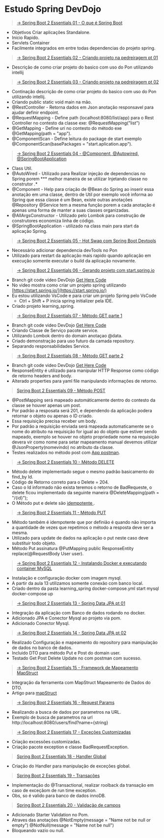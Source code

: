 # Estudo Spring DevDojo

> [-> Spring Boot 2 Essentials 01 - O que é Spring Boot](https://youtu.be/aspWYs8lp48https:/)

* Objetivos Criar aplicações Standalone.
* Inicio Rapido.
* Servlets Container
* Facilmente integrados em entre todas dependencias do projeto spring.

> [-> Spring Boot 2 Essentials 02 - Criando projeto na pedreiragem pt 01](https://youtu.be/w8I7jWfUFLghttps:/)

* Descrição de como criar projeto do basico com uso do Pon utilizando intellij

> [-> Spring Boot 2 Essentials 03 - Criando projeto na pedreiragem pt 02](https://youtu.be/szrqiHLbUq0https:/)

* Continação descrição de como criar projeto do basico com uso do Pon utilizando intellij.
* Criando public static void main na mão.
* @RestController - Retorna dados em Json anotação responsavel para ajudar definir endpoint.
* @RequestMapping - Define path (localhost:8080/list/app) para o Rest Controller  no contesto da classe exe: @RequestMapping("list")
* @GetMapping - Define uri no contesto do método exe @GetMapping(path = "app").
* @ComponentScan - Define leitura do package de start exemplo @ComponentScan(basePackages = "start.aplication.app").

> [-> Spring Boot 2 Essentials 04 - @Component, @Autowired, @SpringBootApplication](https://www.youtube.com/watch?v=4sndRmKpMYI&list=PL62G310vn6nFBIxp6ZwGnm8xMcGE3VA5H&index=5)

* Class Util.
* @AutoWired - Utilizado para Realizar injeção de dependencias no Spring porem *** melhor maneira de se utilizar Injetando classe no construtor *.**
* @Component - Help para criação de @Bean do Spring ao inserir essa anotação em uma classe, dentro de Util por exemplo você informa ao Spring que essa classe é um Bean, existe outras anotações @Repository @Service tem a mesma função porem a cada anotação é apenas uma forma de manter a suas classes organizadas.
* @AllArgsConstructor - Utilizado pelo Lombok para construção de construtores economiza linha de código.
* @SpringBootApplication - utilizado na class main para start da aplicação Spring.

> [-> Spring Boot 2 Essentials 05 - Hot Swap com Spring Boot Devtools](https://www.youtube.com/watch?v=8W8t2yh8CD4&list=PL62G310vn6nFBIxp6ZwGnm8xMcGE3VA5H&index=6)

* Necessário adicionar dependencia devTools no Pon
* Utilizado para restart da aplicação mais rapido quando aplicação em execução somente executar o build da aplicação novamente.

> [-> Spring Boot 2 Essentials 06 - Gerando projeto com start.spring.io](https://www.youtube.com/watch?v=sZGw-evH0OE&list=PL62G310vn6nFBIxp6ZwGnm8xMcGE3VA5H&index=7)

* Branch git code video DevDojo [Get Here Code](https://github.com/devdojobr/springboot2-essentials/tree/video06)
* No video mostra como criar um projeto spring utilizando [https://start.spring.io/](https://start.spring.io/)
* Eu estou utilizando VsCode e para criar um projeto Spring pelo VsCode
  * Ctrl + Shift + P inicia spring initializer pela IDE.
* Criado projeto learning_spring.

> [-> Spring Boot 2 Essentials 07 - Método GET parte 1](https://www.youtube.com/watch?v=ChstGsjYly0&list=PL62G310vn6nFBIxp6ZwGnm8xMcGE3VA5H&index=8)

* Branch git code video DevDojo [Get Here Code](https://github.com/devdojobr/springboot2-essentials/tree/video07)
* Criando Classe de Serviço pacote service.
* Utilizando Lombok dentro do domain anotaçao @data.
* Criado demonstração para uso futuro da camada repository.
* Separando responsabilidades Service.

> [-> Spring Boot 2 Essentials 08 - Método GET parte 2](https://youtu.be/6ykxjpFrnJE)

* Branch git code video DevDojo [Get Here Code](https://github.com/devdojobr/springboot2-essentials/tree/video08)
* ResponseEntity é utilizado para manipular HTTP Response como código de retorno headers and body.
* Alterado properties para yaml file manipulando informações de retorno.

> [Spring Boot 2 Essentials 09 - Método POST](https://youtu.be/Mqw16-koH-8)

* @PostMapping será mapeado automáticamente dentro do contesto da classe se houver apenas um post.
* Por padrão a resposata será 201, e dependendo da aplicação podera retornar o objeto ou apenas o ID criado.
* Essa requisição precisa receber um body.
* Por padrão a requisição enviada será mapeada automaticamente se o nome do atributo na requisição for igual ao do objeto que estiver sendo mapeado, exemplo se houver no objeto propriedade nome na requisição devera vir como nome para setar mapeamento manual devemos utilizar @JsonProperty(nomevindo) no atributo da classe.
* Testes realizados no método post com [App postman](https://www.postman.com/).

> [ -> Spring Boot 2 Essentials 10 - Método DELETE
](https://youtu.be/yHHV_sr_gsI)
* Método delete implementado segue o mesmo padrão basicamento do find_by Id.
* Código de Retorno correto para o Delete = 204.
* Caso o Id informado não exista teremos o retorno de BadRequeste, o delete ficou implementado da seguinte maneira  @DeleteMapping(path = "/{id}");
* O Método put e delete são [idempotente ](https://www.infoq.com/br/news/2013/05/idempotent/).

> [-> Spring Boot 2 Essentials 11 - Método PUT
](https://youtu.be/aJ43SfY8QKs)
* Método também é idempotente que por definião é quando não importa a quantidade de vezes que repetimos o método a resposta deve ser a mesma.
* Utilizado para update de dados na aplicação o put neste caso deve substituir todo objeto.
* Método Put assinatura  @PutMapping public ResponseEntity<Void> replace(@RequestBody User user).

> [-> Spring Boot 2 Essentials 12 - Instalando Docker e executando container MySQL
](https://youtu.be/ZPUC3wZgDoA)
* Instalação e configuração docker com imagem mysql.
* A partir da aula 13 utilizamos somente conexão com banco local.
* Criado dentro da pasta learning_spring docker-compose.yml start mysql docker-compose up

> [-> Spring Boot 2 Essentials 13 - Spring Data JPA pt 01
](https://youtu.be/npW5nkMQ6Vs)
* Integração da aplicação com Banco de dados rodando no docker.
* Adicionado JPA e Conector Mysql ao projeto via pom.
* Adicionado Conector Mysql.

> [-> Spring Boot 2 Essentials 14 - Spring Data JPA pt 02
](https://youtu.be/JRA5w6FSw0E)
* Realizado Configuração e mapeamento do repository para manipulação de dados no banco de dados.
* Incluido DTO para método Put e Post do domain user.
* Testado Get Post Delete Update no com postman com sucesso.

> [-> Spring Boot 2 Essentials 15 - Framework de Mapeamento MapStruct
](https://youtu.be/A9-Inky1Fjo)
* Integração da ferramenta com MapStruct Mapeamento de Dados do DTO.
* Artigo para [mapStruct](https://medium.com/mobicareofficial/mapstruct-simplificando-mapeamento-de-dtos-em-java-c29135835c68)

> [-> Spring Boot 2 Essentials 16 - Request Params
](https://youtu.be/juVa6LYSYKg)
* Realizando a busca de dados por parametros na URL.
* Exemplo de busca de parametros na url http://localhost:8080/users/find?name={string}

> [-> Spring Boot 2 Essentials 17 - Exceções Customizadas
](https://youtu.be/1CJPEhgrxOU)
* Criação excessões customizadas.
* Criação pacote exception e classe BadRequestException.

> [Spring Boot 2 Essentials 18 - Handler Global
](https://youtu.be/TpXirJnXa-8)
* Criação do Handler para manipulação de exceções global.

> [Spring Boot 2 Essentials 19 - Transações
](https://youtu.be/zYz6zt3SNMQ)
* Implementação do @Transactional, realizar roolback da transação em caso de exceçãom de run time exception.
* Obs, so é valido para banco de dados innoDB.

> [Spring Boot 2 Essentials 20 - Validação de campos
](https://youtu.be/fatUfpFROSo)
* Adicionado Starter Validation no Pom.
* Atraves das anotações @NotEmpty(message = "Name not be null or empty") @NotNull(message = "Name not be null")
* Bloqueando vazio ou null.
  




